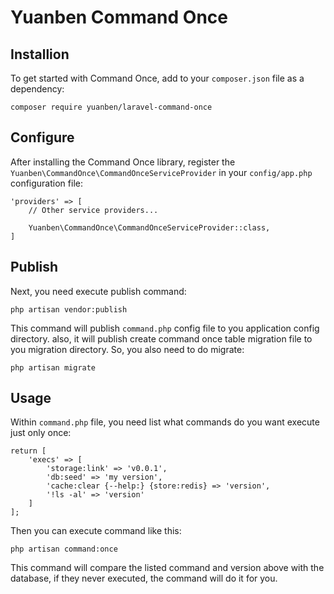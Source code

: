 # Yuanben Command Once

## Installion

To get started with Command Once, add to your `composer.json` file as a dependency:

    composer require yuanben/laravel-command-once

## Configure

After installing the Command Once library, register the `Yuanben\CommandOnce\CommandOnceServiceProvider` in your `config/app.php` configuration file:

    'providers' => [
        // Other service providers...

        Yuanben\CommandOnce\CommandOnceServiceProvider::class,
    ]

## Publish

Next, you need execute publish command:

    php artisan vendor:publish
    
This command will publish `command.php` config file to you application config directory. also, it will publish create command once table migration file to you migration directory. So, you also need to do migrate:

    php artisan migrate
    
## Usage

Within `command.php` file, you need list what commands do you want execute just only once:

    return [
        'execs' => [
            'storage:link' => 'v0.0.1',
            'db:seed' => 'my version',
            'cache:clear {--help:} {store:redis} => 'version',
            '!ls -al' => 'version'
        ]
    ];

Then you can execute command like this:

    php artisan command:once
    
This command will compare the listed command and version above with the database, if they never executed, the command will do it for you.
